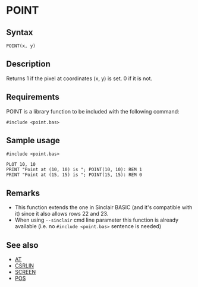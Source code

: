 # POINT

## Syntax


```
POINT(x, y)
```

## Description

Returns 1 if the pixel at coordinates (x, y) is set. 0 if it is not.

## Requirements

POINT is a library function to be included with the following command:


```
#include <point.bas>
```

## Sample usage

```bbcbasic
#include <point.bas>

PLOT 10, 10
PRINT "Point at (10, 10) is "; POINT(10, 10): REM 1
PRINT "Point at (15, 15) is "; POINT(15, 15): REM 0
```

## Remarks

* This function extends the one in Sinclair BASIC (and it's compatible with it) since it also allows rows 22 and 23.
* When using `--sinclair` cmd line parameter this function is already available (i.e. no `#include <point.bas>` sentence is needed)

## See also

* [ AT ](../at.md)
* [ CSRLIN ](csrlin.md)
* [ SCREEN ](screen.md)
* [ POS](pos.md)
